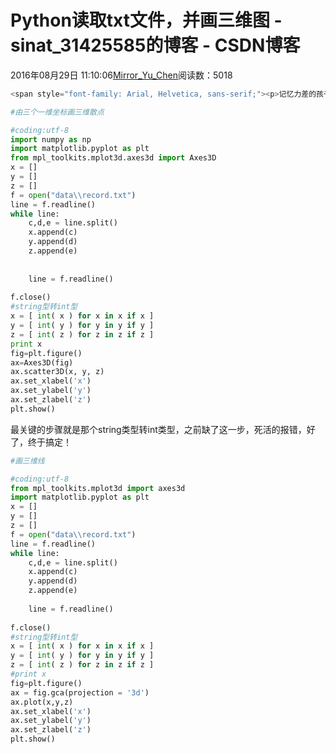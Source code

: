 # Python读取txt文件，并画三维图 - sinat_31425585的博客 - CSDN博客
2016年08月29日 11:10:06[Mirror_Yu_Chen](https://me.csdn.net/sinat_31425585)阅读数：5018

```python
<span style="font-family: Arial, Helvetica, sans-serif;"><p>记忆力差的孩子得勤做笔记！</p><p>刚接触python，最近又需要画一个三维图，然后就找了一大堆资料，看的人头昏脑胀的，今天终于解决了！好了，废话不多说，直接上代码！</p></span>
```
```python
#由三个一维坐标画三维散点
```
```python
#coding:utf-8
import numpy as np
import matplotlib.pyplot as plt
from mpl_toolkits.mplot3d.axes3d import Axes3D
x = []
y = []
z = []
f = open("data\\record.txt")
line = f.readline()
while line:
	c,d,e = line.split()
	x.append(c)
	y.append(d)
	z.append(e)
	
	
	line = f.readline()
	
f.close()
#string型转int型
x = [ int( x ) for x in x if x ]
y = [ int( y ) for y in y if y ]
z = [ int( z ) for z in z if z ]
print x
fig=plt.figure()
ax=Axes3D(fig)
ax.scatter3D(x, y, z)
ax.set_xlabel('x')
ax.set_ylabel('y')
ax.set_zlabel('z')
plt.show()
```
最关键的步骤就是那个string类型转int类型，之前缺了这一步，死活的报错，好了，终于搞定！
```python
#画三维线
```
```python
#coding:utf-8
from mpl_toolkits.mplot3d import axes3d
import matplotlib.pyplot as plt
x = []
y = []
z = []
f = open("data\\record.txt")
line = f.readline()
while line:
	c,d,e = line.split()
	x.append(c)
	y.append(d)
	z.append(e)
	
	line = f.readline()
	
f.close()
#string型转int型
x = [ int( x ) for x in x if x ]
y = [ int( y ) for y in y if y ]
z = [ int( z ) for z in z if z ]
#print x
fig=plt.figure()
ax = fig.gca(projection = '3d')
ax.plot(x,y,z)
ax.set_xlabel('x')
ax.set_ylabel('y')
ax.set_zlabel('z')
plt.show()
```
